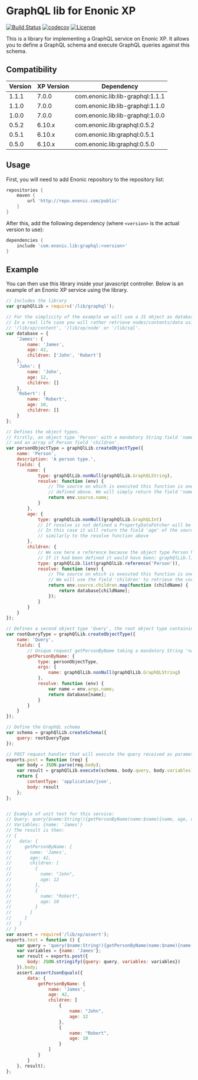 GraphQL lib for Enonic XP
=========================

[![Build Status](https://travis-ci.org/enonic/lib-graphql.svg?branch=master)](https://travis-ci.org/enonic/lib-graphql)
[![codecov](https://codecov.io/gh/enonic/lib-graphql/branch/master/graph/badge.svg)](https://codecov.io/gh/enonic/lib-graphql)
[![License](https://img.shields.io/github/license/enonic/lib-sql.svg)](http://www.apache.org/licenses/LICENSE-2.0.html)

This is a library for implementing a GraphQL service on Enonic XP. 
It allows you to define a GraphQL schema and execute GraphQL queries against this schema.


Compatibility
-------------

| Version | XP Version  | Dependency                       |
|---------|-------------|----------------------------------|
| 1.1.1   | 7.0.0       | com.enonic.lib:lib-graphql:1.1.1 |
| 1.1.0   | 7.0.0       | com.enonic.lib:lib-graphql:1.1.0 |
| 1.0.0   | 7.0.0       | com.enonic.lib:lib-graphql:1.0.0 |
| 0.5.2   | 6.10.x      | com.enonic.lib:graphql:0.5.2 |
| 0.5.1   | 6.10.x      | com.enonic.lib:graphql:0.5.1 |
| 0.5.0   | 6.10.x      | com.enonic.lib:graphql:0.5.0 |


Usage
-----

First, you will need to add Enonic repository to the repository list:

```gradle
repositories {
    maven {
        url 'http://repo.enonic.com/public'
    }
}
```

After this, add the following dependency (where ``<version>`` is the actual version to use):

```gradle
dependencies {
    include 'com.enonic.lib:graphql:<version>'
}
```

Example
-------

You can then use this library inside your javascript controller.
Below is an example of an Enonic XP service using the library.

```js
// Includes the library
var graphQlLib = require('/lib/graphql');

// For the simplicity of the example we will use a JS object as database.
// In a real life case you will rather retrieve nodes/contents/data using one of the following libraries: 
// '/lib/xp/content', '/lib/xp/node' or '/lib/sql'.
var database = {
    'James': {
        name: 'James',
        age: 42,
        children: ['John', 'Robert']
    },
    'John': {
        name: 'John',
        age: 12,
        children: []
    },
    'Robert': {
        name: 'Robert',
        age: 10,
        children: []
    }
};

// Defines the object types. 
// Firstly, an object type 'Person' with a mandatory String field 'name', a mandatory Integer field 'age' 
// and an array of Person field 'children'.
var personObjectType = graphQlLib.createObjectType({
    name: 'Person',
    description: 'A person type.',
    fields: {
        name: {
            type: graphQlLib.nonNull(graphQlLib.GraphQLString),
            resolve: function (env) {
                // The source on which is executed this function is one of the 3 person database objects
                // defined above. We will simply return the field 'name' of this object here.
                return env.source.name;
            }
        },
        age: {
            type: graphQlLib.nonNull(graphQlLib.GraphQLInt)
            // If resolve is not defined a PropertyDataFetcher will be set. 
            // In this case it will return the field 'age' of the source on which is executed this function, 
            // similarly to the resolve function above
        },
        children: {
            // We use here a reference because the object type Person has not been defined yet.
            // If it had been defined it would have been: graphQlLib.list(personObjectType)
            type: graphQlLib.list(graphQlLib.reference('Person')),
            resolve: function (env) {
                // The source on which is executed this function is one of the 3 person database objects. 
                // We will use the field 'children' to retrieve the corresponding database objects.
                return env.source.children.map(function (childName) {
                    return database[childName];
                });
            }
        }
    }
});

// Defines a second object type 'Query', the root object type containing all the root retrieval requests.
var rootQueryType = graphQlLib.createObjectType({
    name: 'Query',
    fields: {
        // Unique request getPersonByName taking a mandatory String 'name' as parameter and returning a person 
        getPersonByName: {
            type: personObjectType,
            args: {
                name: graphQlLib.nonNull(graphQlLib.GraphQLString)
            },
            resolve: function (env) {
                var name = env.args.name;
                return database[name];
            }
        }
    }
});

// Define the GraphQL schema
var schema = graphQlLib.createSchema({
    query: rootQueryType
});

// POST request handler that will execute the query received as parameter against the schema defined above.
exports.post = function (req) {
    var body = JSON.parse(req.body);
    var result = graphQlLib.execute(schema, body.query, body.variables);
    return {
        contentType: 'application/json',
        body: result
    };
};


// Example of unit test for this service:
// Query: query($name:String!){getPersonByName(name:$name){name, age, children{name, age}}}
// Variables: {name: 'James'}
// The result is then:
// {
//   data: {
//     getPersonByName: {
//       name: 'James',
//       age: 42,
//       children: [
//         {
//           name: "John",
//           age: 12
//         },
//         {
//           name: "Robert",
//           age: 10
//         }
//       ]
//     }
//   }
// }
var assert = require('/lib/xp/assert');
exports.test = function () {
    var query = 'query($name:String!){getPersonByName(name:$name){name, age, children{name, age}}}';
    var variables = {name: 'James'};
    var result = exports.post({
        body: JSON.stringify({query: query, variables: variables})
    }).body;
    assert.assertJsonEquals({
        data: {
            getPersonByName: {
                name: 'James',
                age: 42,
                children: [
                    {
                        name: "John",
                        age: 12
                    },
                    {
                        name: "Robert",
                        age: 10
                    }
                ]
            }
        }
    }, result);
};
```
